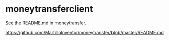# moneytransferclient

See the README.md in moneytransfer.

https://github.com/MartilloInventor/moneytransfer/blob/master/README.md

